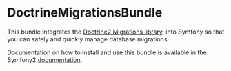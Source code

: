 DoctrineMigrationsBundle
========================

This bundle integrates the [Doctrine2 Migrations library](http://www.doctrine-project.org/projects/migrations.html).
into Symfony so that you can safely and quickly manage database migrations.

Documentation on how to install and use this bundle is available in the
Symfony2 [documentation](http://symfony.com/doc/current/bundles/DoctrineMigrationsBundle/index.html).
